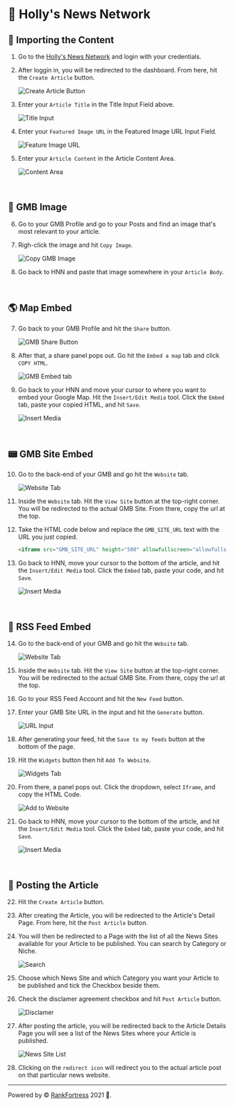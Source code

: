 # 📰 Holly's News Network

## 📄 Importing the Content

1. Go to the [Holly's News Network](https://news-network.seotech.dev/) and login with your credentials.

2. After loggin in, you will be redirected to the dashboard. From here, hit the `Create Article` button. <p>![Create Article Button](https://i.ibb.co/Zgx01P9/image-9.png)</p>

3. Enter your `Article Title` in the Title Input Field above. <p>![Title Input](https://i.ibb.co/KVg5B5Y/image-10.png)</p>

4. Enter your `Featured Image URL` in the Featured Image URL Input Field. <p>![Feature Image URL](https://i.ibb.co/dfPTkrw/image-11.png)</p>

5. Enter your `Article Content` in the Article Content Area. <p>![Content Area](https://i.ibb.co/PtZ1zP3/image-12-1.png)</p>

<p>&nbsp;</p>

## 📍 GMB Image

6. Go to your GMB Profile and go to your Posts and find an image that's most relevant to your article.

7. Righ-click the image and hit `Copy Image`. <p>![Copy GMB Image](https://i.ibb.co/N9C39RZ/image-16.png)</p>

8. Go back to HNN and paste that image somewhere in your `Article Body`.

<p>&nbsp;</p>

## 🌎 Map Embed

7. Go back to your GMB Profile and hit the `Share` button. <p>![GMB Share Button](https://i.ibb.co/19ZnVky/Group-69.png)</p>

8. After that, a share panel pops out. Go hit the `Embed a map` tab and click `COPY HTML`. <p>![GMB Embed tab](https://i.ibb.co/gSYLz7N/Group-70.png)</p>

9. Go back to your HNN and move your cursor to where you want to embed your Google Map. Hit the `Insert/Edit Media` tool. Click the `Embed` tab, paste your copied HTML, and hit `Save`. <p>![Insert Media](https://i.ibb.co/ph6WyWR/Group-71.png)</p>

<p>&nbsp;</p>

## 📟 GMB Site Embed

10. Go to the back-end of your GMB and go hit the `Website` tab. <p>![Website Tab](https://i.ibb.co/DVBM3yL/Group-72.png)</p>

11. Inside the `Website` tab. Hit the `View Site` button at the top-right corner. You will be redirected to the actual GMB Site. From there, copy the url at the top.

12. Take the HTML code below and replace the `GMB_SITE_URL` text with the URL you just copied. 
    ```html
    <iframe src="GMB_SITE_URL" height="500" allowfullscreen="allowfullscreen"></iframe>
    ```

13. Go back to HNN, move your cursor to the bottom of the article, and hit the `Insert/Edit Media` tool. Click the `Embed` tab, paste your code, and hit `Save`. <p>![Insert Media](https://i.ibb.co/ph6WyWR/Group-71.png)</p>

<p>&nbsp;</p>

## 🔗 RSS Feed Embed

14. Go to the back-end of your GMB and go hit the `Website` tab. <p>![Website Tab](https://i.ibb.co/DVBM3yL/Group-72.png)</p>

15. Inside the `Website` tab. Hit the `View Site` button at the top-right corner. You will be redirected to the actual GMB Site. From there, copy the url at the top.

16. Go to your RSS Feed Account and hit the `New Feed` button.

17. Enter your GMB Site URL in the input and hit the `Generate` button. <p>![URL Input](https://i.ibb.co/ZBDx7q7/image-21.png)</p>

18. After generating your feed, hit the `Save to my feeds` button at the bottom of the page.

19. Hit the `Widgets` button then hit `Add To Website`. <p>![Widgets Tab](https://i.ibb.co/6bRXxF1/Group-73.png)</p>

20. From there, a panel pops out. Click the dropdown, select `Iframe`, and copy the HTML Code. <p>![Add to Website](https://i.ibb.co/60DTfnR/Group-74.png)</p>

21. Go back to HNN, move your cursor to the bottom of the article, and hit the `Insert/Edit Media` tool. Click the `Embed` tab, paste your code, and hit `Save`. <p>![Insert Media](https://i.ibb.co/ph6WyWR/Group-71.png)</p>

<p>&nbsp;</p>

## 🚀 Posting the Article

22. Hit the `Create Article` button.

23. After creating the Article, you will be redirected to the Article's Detail Page. From here, hit the `Post Article` button.

24. You will then be redirected to a Page with the list of all the News Sites available for your Article to be published. You can search by Category or Niche. <p>![Search](https://i.ibb.co/0sff4pd/image-13.png)</p>

25. Choose which News Site and which Category you want your Article to be published and tick the Checkbox beside them.

26. Check the disclamer agreement checkbox and hit `Post Article` button. <p>![Disclamer](https://i.ibb.co/vdVG8N3/image-14.png)</p>

27. After posting the article, you will be redirected back to the Article Details Page you will see a list of the News Sites where your Article is published. <p>![News Site List](https://i.ibb.co/7VVsZXZ/image-15.png)</p>

28. Clicking on the `redirect icon` will redirect you to the actual article post on that particular news website.

---

Powered by © [RankFortress](https://rankfortress.com/) 2021 🤟.